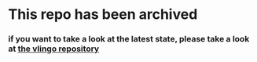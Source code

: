 # This repo has been archived

### if you want to take a look at the latest state, please take a look at [the vlingo repository](https://github.com/vlingo/vlingo-streams)

 
